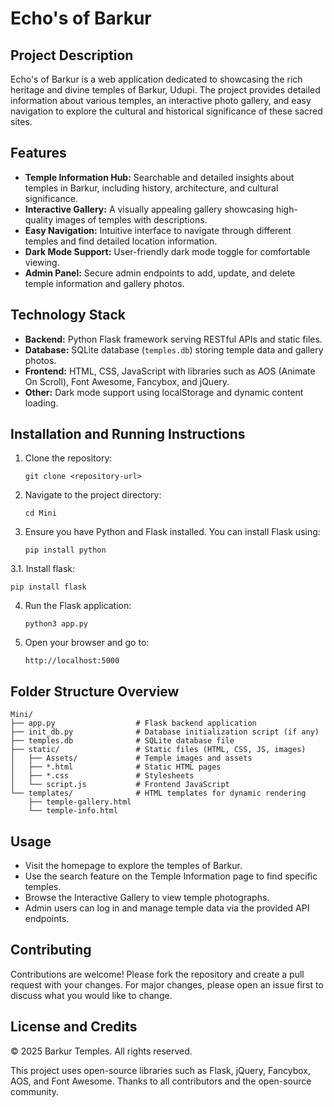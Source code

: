# Echo's of Barkur

## Project Description
Echo's of Barkur is a web application dedicated to showcasing the rich heritage and divine temples of Barkur, Udupi. The project provides detailed information about various temples, an interactive photo gallery, and easy navigation to explore the cultural and historical significance of these sacred sites.

## Features
- **Temple Information Hub:** Searchable and detailed insights about temples in Barkur, including history, architecture, and cultural significance.
- **Interactive Gallery:** A visually appealing gallery showcasing high-quality images of temples with descriptions.
- **Easy Navigation:** Intuitive interface to navigate through different temples and find detailed location information.
- **Dark Mode Support:** User-friendly dark mode toggle for comfortable viewing.
- **Admin Panel:** Secure admin endpoints to add, update, and delete temple information and gallery photos.

## Technology Stack
- **Backend:** Python Flask framework serving RESTful APIs and static files.
- **Database:** SQLite database (`temples.db`) storing temple data and gallery photos.
- **Frontend:** HTML, CSS, JavaScript with libraries such as AOS (Animate On Scroll), Font Awesome, Fancybox, and jQuery.
- **Other:** Dark mode support using localStorage and dynamic content loading.

## Installation and Running Instructions
1. Clone the repository:
   ```
   git clone <repository-url>
   ```
2. Navigate to the project directory:
   ```
   cd Mini
   ```
3. Ensure you have Python and Flask installed. You can install Flask using:
   ``` 
   pip install python
   ```
3.1. Install flask:
   ```
   pip install flask
   ```
4. Run the Flask application:
   ```
   python3 app.py
   ```
5. Open your browser and go to:
   ```
   http://localhost:5000
   ```

## Folder Structure Overview
```
Mini/
├── app.py                  # Flask backend application
├── init_db.py              # Database initialization script (if any)
├── temples.db              # SQLite database file
├── static/                 # Static files (HTML, CSS, JS, images)
│   ├── Assets/             # Temple images and assets
│   ├── *.html              # Static HTML pages
│   ├── *.css               # Stylesheets
│   └── script.js           # Frontend JavaScript
└── templates/              # HTML templates for dynamic rendering
    ├── temple-gallery.html
    └── temple-info.html
```

## Usage
- Visit the homepage to explore the temples of Barkur.
- Use the search feature on the Temple Information page to find specific temples.
- Browse the Interactive Gallery to view temple photographs.
- Admin users can log in and manage temple data via the provided API endpoints.

## Contributing
Contributions are welcome! Please fork the repository and create a pull request with your changes. For major changes, please open an issue first to discuss what you would like to change.

## License and Credits
© 2025 Barkur Temples. All rights reserved.

This project uses open-source libraries such as Flask, jQuery, Fancybox, AOS, and Font Awesome. Thanks to all contributors and the open-source community.
